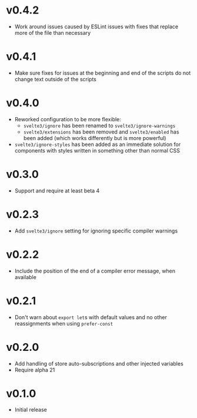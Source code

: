 # v0.4.2

- Work around issues caused by ESLint issues with fixes that replace more of the file than necessary

# v0.4.1

- Make sure fixes for issues at the beginning and end of the scripts do not change text outside of the scripts

# v0.4.0

- Reworked configuration to be more flexible:
  - `svelte3/ignore` has been renamed to `svelte3/ignore-warnings`
  - `svelte3/extensions` has been removed and `svelte3/enabled` has been added (which works differently but is more powerful)
- `svelte3/ignore-styles` has been added as an immediate solution for components with styles written in something other than normal CSS

# v0.3.0

- Support and require at least beta 4

# v0.2.3

- Add `svelte3/ignore` setting for ignoring specific compiler warnings

# v0.2.2

- Include the position of the end of a compiler error message, when available

# v0.2.1

- Don't warn about `export let`s with default values and no other reassignments when using `prefer-const`

# v0.2.0

- Add handling of store auto-subscriptions and other injected variables
- Require alpha 21

# v0.1.0

- Initial release

